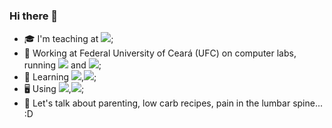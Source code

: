 ### Hi there 👋

- :mortar_board: I'm teaching at [![](https://img.shields.io/badge/Udemy-000000?style=for-the-badge&logo=udemy&style=flat?url=https://www.udemy.com/user/emanoel-carvalho-lopes)]();
- :briefcase: Working at Federal University of Ceará (UFC) on computer labs, running [![](https://img.shields.io/badge/MacOS-000000?style=for-the-badge&logo=apple&style=flat)]() and [![](https://img.shields.io/badge/Windows-000000?style=for-the-badge&logo=windows&style=flat)]();
- 🌱 Learning [![](https://img.shields.io/badge/Ansible-000000?style=for-the-badge&logo=ansible&style=flat)](),[![](https://img.shields.io/badge/Python-000000?style=for-the-badge&logo=python&style=flat)]();
- 🖥️ Using [![](https://img.shields.io/badge/MXLinux-000000?style=for-the-badge&logo=mxlinux&style=flat)](),[![](https://img.shields.io/badge/ubuntu-000000?style=for-the-badge&logo=ubuntu&style=flat)]();
- 💬 Let's talk about parenting, low carb recipes, pain in the lumbar spine... :D
